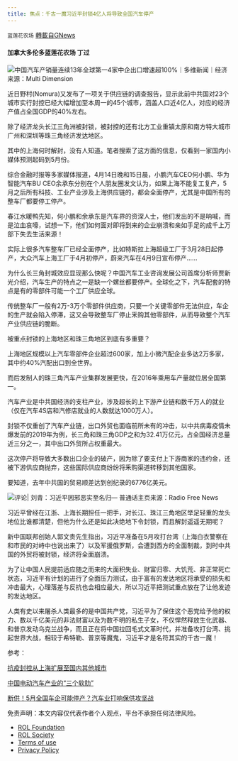 ```yaml
---
title: 焦点：千古一魔习近平封锁4亿人将导致全国汽车停产
---
```

`蓝莲花农场` [轉載自GNews](https://gnews.org/zh-hans/2358360/)

#### 加拿大多伦多蓝莲花农场 丁过

![中国汽车产销量连续13年全球第一4家中企出口增速超100%｜多维新闻｜经济](https://media.dwnews.net/hk01/krWj8vNqX7_2dE25jUMxdMnGBqU%3D/320*0/media/images/cis/5e183e6db66f770df1c1f061.jpg)来源：Multi Dimension

近日野村(Nomura)又发布了一项关于供应链的调查报告，显示此前中共国对23个城市实行封控已经大幅增加至本周一的45个城市，涵盖人口近4亿人，对应的经济产值占全国GDP的40%左右。

除了经济龙头长江三角洲被封锁，被封控的还有北方工业重镇太原和南方特大城市广州和深圳等珠三角经济发达地区。

其中的上海何时解封，没有人知道。笔者搜索了这方面的信息，仅看到一家国内小媒体预测起码到5月份。

综合金融时报等多家媒体报道，4月14日晚和15日晨，小鹏汽车CEO何小鹏、华为智能汽车BU CEO余承东分别在个人朋友圈发文认为，如果上海不能复工复产，5月之后所有科技、工业产业涉及上海供应链的，都会全面停产，尤其是中国所有的整车厂都要停工停产。

春江水暖鸭先知，何小鹏和余承东是汽车界的资深人士，他们发出的不是呐喊，而是泣血哀嚎，试想一下，他们如何面对即将到来的企业崩溃和亲如手足的成千上万部下失去生活来源！

实际上很多汽车整车厂已经全面停产，比如特斯拉上海超级工厂于3月28日起停产，大众汽车上海工厂于4月初停产，蔚来汽车在4月9日宣布停产……

为什么长三角封城效应显现那么快呢？中国汽车工业咨询发展公司首席分析师贾新光介绍，汽车生产的特点之一是缺一个螺丝都要停产。全球化之下，汽车配套的特点是有的零部件可能一个工厂供应全球。

传统整车厂一般有2万-3万个零部件供应商，只要一个关键零部件无法供应，车企的生产就会陷入停滞，这又会导致整车厂停止釆购其他零部件，从而导致整个汽车产业供应链的脆断。

被重点封锁的上海地区和珠三角地区到底有多重要？

上海地区规模以上汽车零部件企业超过600家，加上小微汽配企业多达2万多家，其中约40%汽配出口到全世界。

而后发制人的珠三角汽车产业集群发展更快，在2016年乘用车产量就位居全国第一。

汽车产业是中共国经济的支柱产业，涉及超长的上下游产业链和数千万人的就业（仅在汽车4S店和汽修店就业的人数就达1000万人）。

封锁不仅重创了汽车产业链，出口外贸也面临前所未有的冲击，以中共病毒疫情未爆发前的2019年为例，长三角和珠三角GDP之和为32.41万亿元，占全国经济总量近三分之一，其中出口外贸所占权重最大。

这次停产将导致大多数出口企业的破产，因为除了要支付上下游商家的违约金，还被下游供应商抛弃，这些国际供应商纷纷将釆购渠道转移到其他国家。

要知道，去年中共国的贸易顺差达到创纪录的6776亿美元。

![评论| 刘青：习近平因邪恶实至名归— 普通话主页](https://www.rfa.org/mandarin/pinglun/liuqing/lq-10162020143900.html/88ab79f04e3a4e6076875e1d.jpg/@@images/image)来源：Radio Free News

习近平曾经在江浙、上海长期担任一把手，对长江、珠江三角地区举足轻重的龙头地位比谁都清楚，但他为什么还是如此决绝地下令封锁，而且解封遥遥无期呢？

新中国联邦创始人郭文贵先生指出，习近平准备在5月攻打台湾（上海白衣警察在和市民的对峙中也说出来了）以及军援俄罗斯，会遭到西方的全面制裁，到时中共国的外贸将被封锁，经济将全面崩溃。

为了让中国人民提前适应随之而来的大面积失业、财富归零、大饥荒、非正常死亡状态，习近平有计划的进行了全面压力测试，由于富有的发达地区将承受的损失和冲击最大，心理落差与反抗也会相应最大，所以习近平把测试重点放在了让他发迹的发达地区。

人类有史以来屠杀人类最多的是中国共产党，习近平为了保住这个恶党给予他的权力、数以千亿美元的非法财富以及为数不明的私生子女，不仅悍然释放生化武器、和普京发动乌克兰战争，而且正在将中国拉回毛式文革时代，并准备攻打台湾、挑起世界大战，相较于希特勒、普京等魔鬼，习近平才是名符其实的千古一魔！

参考：

[抗疫封控从上海扩展至国内其他城市](https://cn.wsj.com/articles/%E6%8A%97%E7%96%AB%E5%B0%81%E6%8E%A7%E4%BB%8E%E4%B8%8A%E6%B5%B7%E6%89%A9%E5%B1%95%E8%87%B3%E5%9B%BD%E5%86%85%E5%85%B6%E4%BB%96%E5%9F%8E%E5%B8%82-11650004508)

[中国电动汽车产业的“三个软肋”](http://www.ftchinese.com/story/001095838?full=y&amp;gift_id=cb46056b7a36a7b3293f438c9f07d92e6227f908&amp;archive)

[断供！5月全国车企可能停产？汽车业打响保供攻坚战](https://finance.sina.com.cn/tech/2022-04-15/doc-imcwiwst2058661.shtml)

 

免责声明：本文内容仅代表作者个人观点，平台不承担任何法律风险。

- [ROL Foundation](https://rolfoundation.org/)
- [ROL Society](https://rolsociety.org/)
- [Terms of use](https://gnews.org/terms-of-use-3/)
- [Privacy Policy](https://gnews.org/privacy-policy/)
